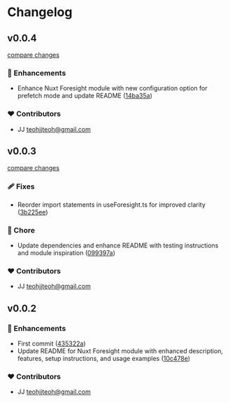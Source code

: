 # Changelog


## v0.0.4

[compare changes](https://github.com/Ripwords/nuxt-foresight/compare/v0.0.3...v0.0.4)

### 🚀 Enhancements

- Enhance Nuxt Foresight module with new configuration option for prefetch mode and update README ([14ba35a](https://github.com/Ripwords/nuxt-foresight/commit/14ba35a))

### ❤️ Contributors

- JJ <teohjjteoh@gmail.com>

## v0.0.3

[compare changes](https://github.com/Ripwords/nuxt-foresight/compare/v0.0.2...v0.0.3)

### 🩹 Fixes

- Reorder import statements in useForesight.ts for improved clarity ([3b225ee](https://github.com/Ripwords/nuxt-foresight/commit/3b225ee))

### 🏡 Chore

- Update dependencies and enhance README with testing instructions and module inspiration ([099397a](https://github.com/Ripwords/nuxt-foresight/commit/099397a))

### ❤️ Contributors

- JJ <teohjjteoh@gmail.com>

## v0.0.2


### 🚀 Enhancements

- First commit ([435322a](https://github.com/Ripwords/nuxt-foresight/commit/435322a))
- Update README for Nuxt Foresight module with enhanced description, features, setup instructions, and usage examples ([10c478e](https://github.com/Ripwords/nuxt-foresight/commit/10c478e))

### ❤️ Contributors

- JJ <teohjjteoh@gmail.com>

